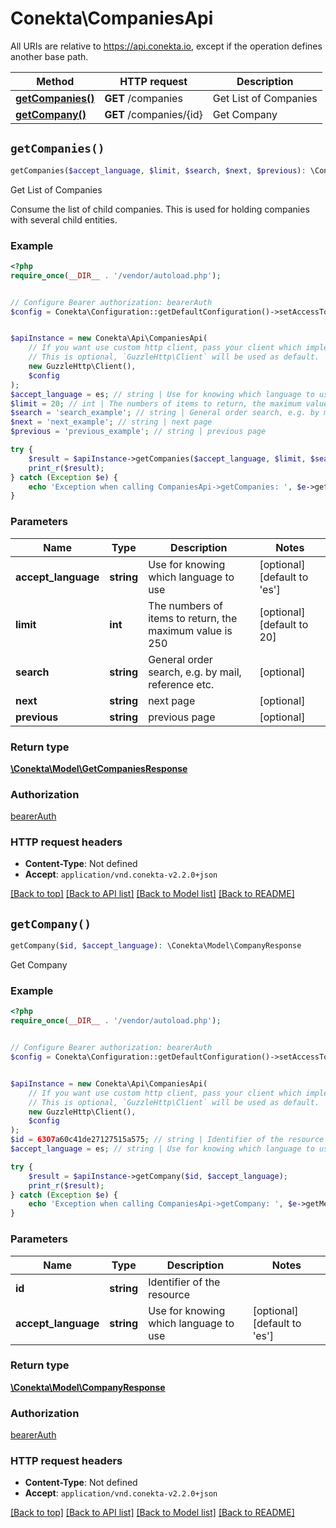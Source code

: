 # Conekta\CompaniesApi

All URIs are relative to https://api.conekta.io, except if the operation defines another base path.

| Method | HTTP request | Description |
| ------------- | ------------- | ------------- |
| [**getCompanies()**](CompaniesApi.md#getCompanies) | **GET** /companies | Get List of Companies |
| [**getCompany()**](CompaniesApi.md#getCompany) | **GET** /companies/{id} | Get Company |


## `getCompanies()`

```php
getCompanies($accept_language, $limit, $search, $next, $previous): \Conekta\Model\GetCompaniesResponse
```

Get List of Companies

Consume the list of child companies.  This is used for holding companies with several child entities.

### Example

```php
<?php
require_once(__DIR__ . '/vendor/autoload.php');


// Configure Bearer authorization: bearerAuth
$config = Conekta\Configuration::getDefaultConfiguration()->setAccessToken('YOUR_ACCESS_TOKEN');


$apiInstance = new Conekta\Api\CompaniesApi(
    // If you want use custom http client, pass your client which implements `GuzzleHttp\ClientInterface`.
    // This is optional, `GuzzleHttp\Client` will be used as default.
    new GuzzleHttp\Client(),
    $config
);
$accept_language = es; // string | Use for knowing which language to use
$limit = 20; // int | The numbers of items to return, the maximum value is 250
$search = 'search_example'; // string | General order search, e.g. by mail, reference etc.
$next = 'next_example'; // string | next page
$previous = 'previous_example'; // string | previous page

try {
    $result = $apiInstance->getCompanies($accept_language, $limit, $search, $next, $previous);
    print_r($result);
} catch (Exception $e) {
    echo 'Exception when calling CompaniesApi->getCompanies: ', $e->getMessage(), PHP_EOL;
}
```

### Parameters

| Name | Type | Description  | Notes |
| ------------- | ------------- | ------------- | ------------- |
| **accept_language** | **string**| Use for knowing which language to use | [optional] [default to &#39;es&#39;] |
| **limit** | **int**| The numbers of items to return, the maximum value is 250 | [optional] [default to 20] |
| **search** | **string**| General order search, e.g. by mail, reference etc. | [optional] |
| **next** | **string**| next page | [optional] |
| **previous** | **string**| previous page | [optional] |

### Return type

[**\Conekta\Model\GetCompaniesResponse**](../Model/GetCompaniesResponse.md)

### Authorization

[bearerAuth](../../README.md#bearerAuth)

### HTTP request headers

- **Content-Type**: Not defined
- **Accept**: `application/vnd.conekta-v2.2.0+json`

[[Back to top]](#) [[Back to API list]](../../README.md#endpoints)
[[Back to Model list]](../../README.md#models)
[[Back to README]](../../README.md)

## `getCompany()`

```php
getCompany($id, $accept_language): \Conekta\Model\CompanyResponse
```

Get Company

### Example

```php
<?php
require_once(__DIR__ . '/vendor/autoload.php');


// Configure Bearer authorization: bearerAuth
$config = Conekta\Configuration::getDefaultConfiguration()->setAccessToken('YOUR_ACCESS_TOKEN');


$apiInstance = new Conekta\Api\CompaniesApi(
    // If you want use custom http client, pass your client which implements `GuzzleHttp\ClientInterface`.
    // This is optional, `GuzzleHttp\Client` will be used as default.
    new GuzzleHttp\Client(),
    $config
);
$id = 6307a60c41de27127515a575; // string | Identifier of the resource
$accept_language = es; // string | Use for knowing which language to use

try {
    $result = $apiInstance->getCompany($id, $accept_language);
    print_r($result);
} catch (Exception $e) {
    echo 'Exception when calling CompaniesApi->getCompany: ', $e->getMessage(), PHP_EOL;
}
```

### Parameters

| Name | Type | Description  | Notes |
| ------------- | ------------- | ------------- | ------------- |
| **id** | **string**| Identifier of the resource | |
| **accept_language** | **string**| Use for knowing which language to use | [optional] [default to &#39;es&#39;] |

### Return type

[**\Conekta\Model\CompanyResponse**](../Model/CompanyResponse.md)

### Authorization

[bearerAuth](../../README.md#bearerAuth)

### HTTP request headers

- **Content-Type**: Not defined
- **Accept**: `application/vnd.conekta-v2.2.0+json`

[[Back to top]](#) [[Back to API list]](../../README.md#endpoints)
[[Back to Model list]](../../README.md#models)
[[Back to README]](../../README.md)
